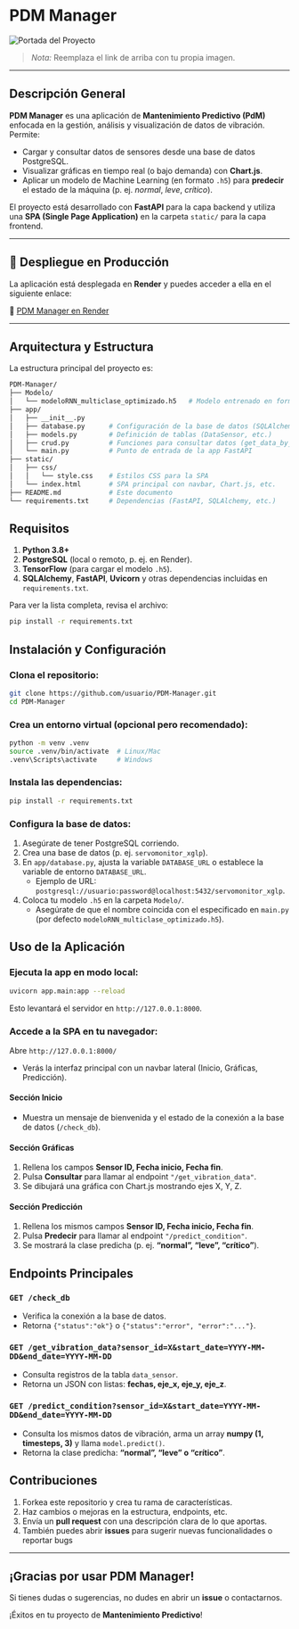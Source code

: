 # PDM Manager

![Portada del Proyecto](https://example.com/imagen_portada.png "Portada del Proyecto")  
> _Nota:_ Reemplaza el link de arriba con tu propia imagen.

---

## Descripción General

**PDM Manager** es una aplicación de **Mantenimiento Predictivo (PdM)** enfocada en la gestión, análisis y visualización de datos de vibración. Permite:

- Cargar y consultar datos de sensores desde una base de datos PostgreSQL.
- Visualizar gráficas en tiempo real (o bajo demanda) con **Chart.js**.
- Aplicar un modelo de Machine Learning (en formato `.h5`) para **predecir** el estado de la máquina (p. ej. _normal_, _leve_, _crítico_).

El proyecto está desarrollado con **FastAPI** para la capa backend y utiliza una **SPA (Single Page Application)** en la carpeta `static/` para la capa frontend.

---

## 🚀 Despliegue en Producción

La aplicación está desplegada en **Render** y puedes acceder a ella en el siguiente enlace:

🔗 [PDM Manager en Render](https://pdm-manager.onrender.com)

---

## Arquitectura y Estructura

La estructura principal del proyecto es:

```bash
PDM-Manager/
├── Modelo/
│   └── modeloRNN_multiclase_optimizado.h5   # Modelo entrenado en formato .h5
├── app/
│   ├── __init__.py
│   ├── database.py      # Configuración de la base de datos (SQLAlchemy)
│   ├── models.py        # Definición de tablas (DataSensor, etc.)
│   ├── crud.py          # Funciones para consultar datos (get_data_by_sensor_and_dates)
│   └── main.py          # Punto de entrada de la app FastAPI
├── static/
│   ├── css/
│   │   └── style.css    # Estilos CSS para la SPA
│   └── index.html       # SPA principal con navbar, Chart.js, etc.
├── README.md            # Este documento
└── requirements.txt     # Dependencias (FastAPI, SQLAlchemy, etc.)
```

## Requisitos

1. **Python 3.8+**  
2. **PostgreSQL** (local o remoto, p. ej. en Render).  
3. **TensorFlow** (para cargar el modelo `.h5`).  
4. **SQLAlchemy**, **FastAPI**, **Uvicorn** y otras dependencias incluidas en `requirements.txt`.

Para ver la lista completa, revisa el archivo:

```bash
pip install -r requirements.txt
```

## Instalación y Configuración

### Clona el repositorio:
```bash
git clone https://github.com/usuario/PDM-Manager.git
cd PDM-Manager
```

### Crea un entorno virtual (opcional pero recomendado):
```bash
python -m venv .venv
source .venv/bin/activate  # Linux/Mac
.venv\Scripts\activate     # Windows
```

### Instala las dependencias:
```bash
pip install -r requirements.txt
```

### Configura la base de datos:
1. Asegúrate de tener PostgreSQL corriendo.
2. Crea una base de datos (p. ej. `servomonitor_xglp`).
3. En `app/database.py`, ajusta la variable `DATABASE_URL` o establece la variable de entorno `DATABASE_URL`.
   - Ejemplo de URL: `postgresql://usuario:password@localhost:5432/servomonitor_xglp`.
4. Coloca tu modelo `.h5` en la carpeta `Modelo/`.
   - Asegúrate de que el nombre coincida con el especificado en `main.py` (por defecto `modeloRNN_multiclase_optimizado.h5`).

## Uso de la Aplicación

### Ejecuta la app en modo local:
```bash
uvicorn app.main:app --reload
```
Esto levantará el servidor en `http://127.0.0.1:8000`.

### Accede a la SPA en tu navegador:
Abre `http://127.0.0.1:8000/`
- Verás la interfaz principal con un navbar lateral (Inicio, Gráficas, Predicción).

#### Sección Inicio
- Muestra un mensaje de bienvenida y el estado de la conexión a la base de datos (`/check_db`).

#### Sección Gráficas
1. Rellena los campos **Sensor ID, Fecha inicio, Fecha fin**.
2. Pulsa **Consultar** para llamar al endpoint `"/get_vibration_data"`.
3. Se dibujará una gráfica con Chart.js mostrando ejes X, Y, Z.

#### Sección Predicción
1. Rellena los mismos campos **Sensor ID, Fecha inicio, Fecha fin**.
2. Pulsa **Predecir** para llamar al endpoint `"/predict_condition"`.
3. Se mostrará la clase predicha (p. ej. **“normal”, “leve”, “crítico”**).

## Endpoints Principales

### `GET /check_db`
- Verifica la conexión a la base de datos.
- Retorna `{"status":"ok"}` o `{"status":"error", "error":"..."}`.

### `GET /get_vibration_data?sensor_id=X&start_date=YYYY-MM-DD&end_date=YYYY-MM-DD`
- Consulta registros de la tabla `data_sensor`.
- Retorna un JSON con listas: **fechas, eje_x, eje_y, eje_z**.

### `GET /predict_condition?sensor_id=X&start_date=YYYY-MM-DD&end_date=YYYY-MM-DD`
- Consulta los mismos datos de vibración, arma un array **numpy (1, timesteps, 3)** y llama `model.predict()`.
- Retorna la clase predicha: **“normal”, “leve” o “crítico”**.

## Contribuciones
1. Forkea este repositorio y crea tu rama de características.
2. Haz cambios o mejoras en la estructura, endpoints, etc.
3. Envía un **pull request** con una descripción clara de lo que aportas.
4. También puedes abrir **issues** para sugerir nuevas funcionalidades o reportar bugs

---

## ¡Gracias por usar PDM Manager!
Si tienes dudas o sugerencias, no dudes en abrir un **issue** o contactarnos.

¡Éxitos en tu proyecto de **Mantenimiento Predictivo**!
